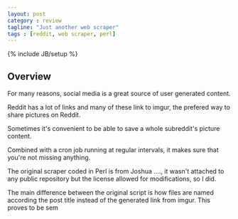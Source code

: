 ```yaml
---
layout: post
category : review
tagline: "Just another web scraper"
tags : [reddit, web scraper, perl]
---
```

{% include JB/setup %}

## Overview
For many reasons, social media is a great source of user generated content. 

Reddit has a lot of links and many of these link to imgur, the prefered way to share pictures on Reddit.

Sometimes it's convenient to be able to save a whole subreddit's picture content. 

Combined with a cron job running at regular intervals, it makes sure that you're not missing anything.

The original scraper coded in Perl is from Joshua ...., it wasn't attached to any public repository but 
the license allowed for modifications, so I did.

The main difference between the original script is how files are named according the post title instead of the
generated link from imgur. This proves to be sem